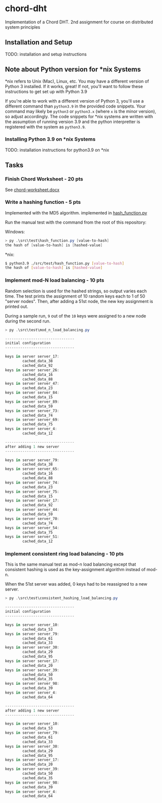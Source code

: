 # chord-dht

Implementation of a Chord DHT. 2nd assignment for course on distributed system principles

## Installation and Setup

TODO: installation and setup instructions


## Note about Python version for *nix Systems

*nix refers to Unix (Mac), Linux, etc.
You may have a different version of Python 3 installed. If it works, great! If not, you'll want to follow these instructions to
get set up with Python 3.9

If you're able to work with a different version of Python 3, you'll use a different command than `python3.9` in the provided code snippets.
Your command may likely be `python3` or `python3.x` (where `x` is the minor version), so adjust accordingly. The code snippets for *nix systems
are written with the assumption of running version 3.9 and the python interpretter is registered with the system as `python3.9`.

### Installing Python 3.9 on *nix Systems

TODO: installation instructions for python3.9 on *nix

## Tasks

### Finish Chord Worksheet - 20 pts

See [chord-worksheet.docx](./chord-worksheet.docx)

### Write a hashing function - 5 pts

Implemented with the MD5 algorithm. implemented in [hash_function.py](./src/app/hash_function.py)

Run the manual test with the command from the root of this repository:

Windows:

```powershell
> py .\src\test\hash_function.py [value-to-hash]
the hash of [value-to-hash] is [hashed-value]
```

*nix:

```bash
$ python3.9 ./src/test/hash_function.py [value-to-hash]
the hash of [value-to-hash] is [hashed-value]
```

### Implement mod-N load balancing - 10 pts

Random selection is used for the hashed strings, so output varies each time.
The test prints the assignment of 10 random keys each to 1 of 50 "server nodes".
Then, after adding a 51st node, the new key assignment is printed out.

During a sample run, `9` out of the `10` keys were assigned to a new node during the second run.

```powershell
> py .\src\test\mod_n_load_balancing.py

--------------------------------
initial configuration
--------------------------------

keys in server server_17:
        cached_data_38
        cached_data_92
keys in server server_26:
        cached_data_16
        cached_data_88
keys in server server_47:
        cached_data_23
keys in server server_84:
        cached_data_15
keys in server server_89:
        cached_data_59
keys in server server_73:
        cached_data_74
keys in server server_69:
        cached_data_75
keys in server server_4:
        cached_data_12

--------------------------------
after adding 1 new server
--------------------------------

keys in server server_79:
        cached_data_38
keys in server server_65:
        cached_data_16
        cached_data_88
keys in server server_74:
        cached_data_23
keys in server server_75:
        cached_data_15
keys in server server_17:
        cached_data_92
keys in server server_44:
        cached_data_59
keys in server server_70:
        cached_data_74
keys in server server_54:
        cached_data_75
keys in server server_51:
        cached_data_12
```

### Implement consistent ring load balancing - 10 pts

This is the same manual test as mod-n load balancing except that consistent hashing is used
as the key-assignment algorithm instead of mod-n.

When the 51st server was added, 0 keys had to be reassigned to a new server.

```powershell
> py .\src\test\consistent_hashing_load_balancing.py

--------------------------------
initial configuration
--------------------------------

keys in server server_10:
        cached_data_53
keys in server server_79:
        cached_data_61
        cached_data_33
keys in server server_30:
        cached_data_29
        cached_data_95
keys in server server_17:
        cached_data_20
keys in server server_39:
        cached_data_50
        cached_data_35
keys in server server_98:
        cached_data_39
keys in server server_4:
        cached_data_64

--------------------------------
after adding 1 new server
--------------------------------

keys in server server_10:
        cached_data_53
keys in server server_79:
        cached_data_61
        cached_data_33
keys in server server_30:
        cached_data_29
        cached_data_95
keys in server server_17:
        cached_data_20
keys in server server_39:
        cached_data_50
        cached_data_35
keys in server server_98:
        cached_data_39
keys in server server_4:
        cached_data_64
```
